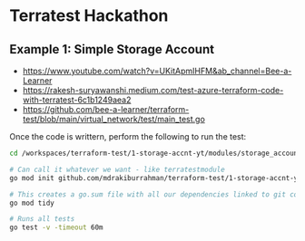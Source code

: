 # Terratest Hackathon

## Example 1: Simple Storage Account
* https://www.youtube.com/watch?v=UKitApmIHFM&ab_channel=Bee-a-Learner
* https://rakesh-suryawanshi.medium.com/test-azure-terraform-code-with-terratest-6c1b1249aea2
* https://github.com/bee-a-learner/terraform-test/blob/main/virtual_network/test/main_test.go

Once the code is writtern, perform the following to run the test:
```bash
cd /workspaces/terraform-test/1-storage-accnt-yt/modules/storage_account/test

# Can call it whatever we want - like terratestmodule
go mod init github.com/mdrakiburrahman/terraform-test/1-storage-accnt-yt

# This creates a go.sum file with all our dependencies linked to git commits, and cleans up ones not required
go mod tidy

# Runs all tests
go test -v -timeout 60m
```